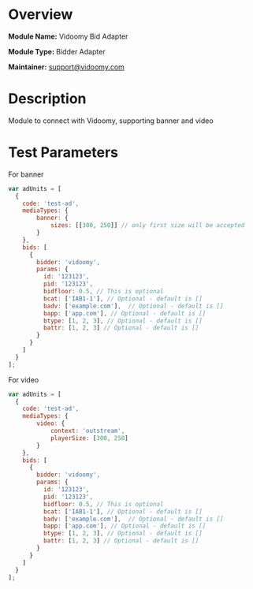# Overview

**Module Name:** Vidoomy Bid Adapter

**Module Type:** Bidder Adapter

**Maintainer:** support@vidoomy.com

# Description

Module to connect with Vidoomy, supporting banner and video
 
# Test Parameters
For banner
```js
var adUnits = [
  {
    code: 'test-ad',
    mediaTypes: {
        banner: {
            sizes: [[300, 250]] // only first size will be accepted
        }
    },
    bids: [
      {
        bidder: 'vidoomy',
        params: {
          id: '123123',
          pid: '123123',
          bidfloor: 0.5, // This is optional
          bcat: ['IAB1-1'], // Optional - default is []
          badv: ['example.com'],  // Optional - default is []
          bapp: ['app.com'], // Optional - default is []
          btype: [1, 2, 3], // Optional - default is []
          battr: [1, 2, 3] // Optional - default is []
        }
      }
    ]
  }
];
```

For video
```js
var adUnits = [
  {
    code: 'test-ad',
    mediaTypes: {
        video: {
            context: 'outstream',
            playerSize: [300, 250]
        }
    },
    bids: [
      {
        bidder: 'vidoomy',
        params: {
          id: '123123',
          pid: '123123',
          bidfloor: 0.5, // This is optional
          bcat: ['IAB1-1'], // Optional - default is []
          badv: ['example.com'],  // Optional - default is []
          bapp: ['app.com'], // Optional - default is []
          btype: [1, 2, 3], // Optional - default is []
          battr: [1, 2, 3] // Optional - default is []
        }
      }
    ]
  }
];
```
